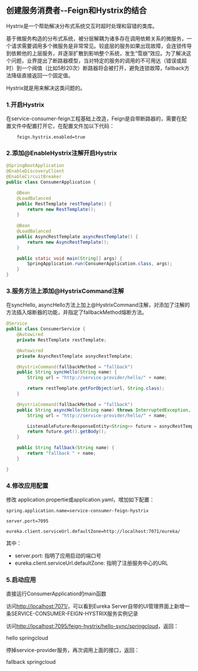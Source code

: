 ## 创建服务消费者--Feign和Hystrix的结合

Hystrix是一个帮助解决分布式系统交互时超时处理和容错的类库。

基于微服务构造的分布式系统，被分层解耦为诸多存在调用依赖关系的微服务，一个请求需要调用多个微服务是非常常见。较底层的服务如果出现故障，会连锁传导到依赖他的上层服务，并逐渐扩散到影响整个系统，发生“雪崩”效应。为了解决这个问题，业界提出了断路器模型，当对特定的服务的调用的不可用达（错误或超时）到一个阀值（比如5秒20次）断路器将会被打开，避免连锁故障，fallback方法降级直接返回一个固定值。

Hystrix就是用来解决这类问题的。

### 1.开启Hystrix

在service-consumer-feign工程基础上改造，Feign是自带断路器的，需要在配置文件中配置打开它，在配置文件加以下代码：

```
    feign.hystrix.enabled=true
```

### 2.添加@EnableHystrix注解开启Hystrix

```Java
@SpringBootApplication
@EnableDiscoveryClient
@EnableCircuitBreaker
public class ConsumerApplication {

	@Bean
	@LoadBalanced
	public RestTemplate restTemplate() {
		return new RestTemplate();
	}
	
	@Bean
	@LoadBalanced
	public AsyncRestTemplate asyncRestTemplate() {
		return new AsyncRestTemplate();
	}

	public static void main(String[] args) {
		SpringApplication.run(ConsumerApplication.class, args);
	}
}
```
### 3.服务方法上添加@HystrixCommand注解

在syncHello, asyncHello方法上加上@HystrixCommand注解，对添加了注解的方法插入熔断器的功能，并指定了fallbackMethod熔断方法。

```Java
@Service
public class ConsumerService {
	@Autowired
	private RestTemplate restTemplate;

	@Autowired
	private AsyncRestTemplate asnycRestTemplate;

	@HystrixCommand(fallbackMethod = "fallback")
	public String syncHello(String name) {
		String url = "http://service-provider/hello/" + name;

		return restTemplate.getForObject(url, String.class);
	}

	@HystrixCommand(fallbackMethod = "fallback")
	public String asyncHello(String name) throws InterruptedException, ExecutionException {
		String url = "http://service-provider/hello/" + name;

		ListenableFuture<ResponseEntity<String>> future = asnycRestTemplate.getForEntity(url, String.class);
		return future.get().getBody();
	}

	public String fallback(String name) {
		return "fallback " + name;
	}

}	
```

### 4.修改应用配置
修改 application.propertie或application.yaml，增加如下配置：

```
spring.application.name=service-consumer-feign-hystrix

server.port=7095

eureka.client.serviceUrl.defaultZone=http://localhost:7071/eureka/
```
其中：

* server.port: 指明了应用启动的端口号
* eureka.client.serviceUrl.defaultZone: 指明了注册服务中心的URL

### 5.启动应用
直接运行ConsumerApplication的main函数

访问[http://localhost:7071/](http://localhost:7071/)，可以看到Eureka Server自带的UI管理界面上新增一条SERVICE-CONSUMER-FEIGN-HYSTRIX服务实例记录

访问[http://localhost:7095/feign-hystrix/hello-sync/springcloud](http://localhost:7095/ribbon-hystrix/hello-sync/springcloud)，返回：

hello springcloud

停掉service-provider服务，再次调用上面的接口，返回：

fallback springcloud
